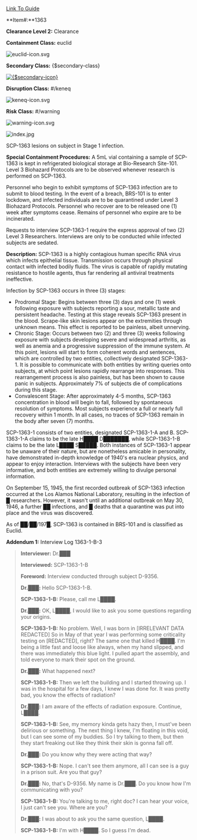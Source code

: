 [Link To Guide](http://scp-wiki.wikidot.com/anomaly-classification-system-guide)

**Item#:**1363

**Clearance Level 2:** Clearance

**Containment Class:** euclid

![euclid-icon.svg](http://scp-wiki.wdfiles.com/local--files/component%3Aanomaly-class-bar/euclid-icon.svg)

**Secondary Class:** {$secondary-class}

[![{$secondary-icon}](http://scp-wiki.wdfiles.com/local--resized-images/scp-1363/{$secondary-icon}/medium.jpg)](http://scp-wiki.wdfiles.com/local--files/scp-1363/{$secondary-icon})

**Disruption Class:** #/keneq

![keneq-icon.svg](http://scp-wiki.wdfiles.com/local--files/component%3Aanomaly-class-bar/keneq-icon.svg)

**Risk Class:** #/warning

![warning-icon.svg](http://scp-wiki.wdfiles.com/local--files/component%3Aanomaly-class-bar/warning-icon.svg)

![index.jpg](http://scp-wiki.wdfiles.com/local--files/scp-1363/index.jpg)

SCP-1363 lesions on subject in Stage 1 infection.

**Special Containment Procedures:** A 5mL vial containing a sample of SCP-1363 is kept in refrigerated biological storage at Bio-Research Site-101. Level 3 Biohazard Protocols are to be observed whenever research is performed on SCP-1363.

Personnel who begin to exhibit symptoms of SCP-1363 infection are to submit to blood testing. In the event of a breach, BRS-101 is to enter lockdown, and infected individuals are to be quarantined under Level 3 Biohazard Protocols. Personnel who recover are to be released one (1) week after symptoms cease. Remains of personnel who expire are to be incinerated.

Requests to interview SCP-1363-1 require the express approval of two (2) Level 3 Researchers. Interviews are only to be conducted while infected subjects are sedated.

**Description:** SCP-1363 is a highly contagious human specific RNA virus which infects epithelial tissue. Transmission occurs through physical contact with infected bodily fluids. The virus is capable of rapidly mutating resistance to hostile agents, thus far rendering all antiviral treatments ineffective.

Infection by SCP-1363 occurs in three (3) stages:

*   Prodromal Stage: Begins between three (3) days and one (1) week following exposure with subjects reporting a sour, metallic taste and persistent headache. Testing at this stage reveals SCP-1363 present in the blood. Scrape-like skin lesions appear on the extremities through unknown means. This effect is reported to be painless, albeit unnerving.
*   Chronic Stage: Occurs between two (2) and three (3) weeks following exposure with subjects developing severe and widespread arthritis, as well as anemia and a progressive suppression of the immune system. At this point, lesions will start to form coherent words and sentences, which are controlled by two entities, collectively designated SCP-1363-1. It is possible to communicate with both entities by writing queries onto subjects, at which point lesions rapidly rearrange into responses. This rearrangement process is also painless, but has been shown to cause panic in subjects. Approximately 7% of subjects die of complications during this stage.
*   Convalescent Stage: After approximately 4-5 months, SCP-1363 concentration in blood will begin to fall, followed by spontaneous resolution of symptoms. Most subjects experience a full or nearly full recovery within 1 month. In all cases, no traces of SCP-1363 remain in the body after seven (7) months.

SCP-1363-1 consists of two entities, designated SCP-1363-1-A and B. SCP-1363-1-A claims to be the late H████ D███████, while SCP-1363-1-B claims to be the late L████ S█████. Both instances of SCP-1363-1 appear to be unaware of their nature, but are nonetheless amicable in personality, have demonstrated in-depth knowledge of 1940's era nuclear physics, and appear to enjoy interaction. Interviews with the subjects have been very informative, and both entities are extremely willing to divulge personal information.

On September 15, 1945, the first recorded outbreak of SCP-1363 infection occurred at the Los Alamos National Laboratory, resulting in the infection of █ researchers. However, it wasn't until an additional outbreak on May 30, 1946, a further ██ infections, and █ deaths that a quarantine was put into place and the virus was discovered.

As of ██/██/197█, SCP-1363 is contained in BRS-101 and is classified as Euclid.

**Addendum 1:** Interview Log 1363-1-B-3

> **Interviewer:** Dr.███
> 
> **Interviewed:** SCP-1363-1-B
> 
> **Foreword:** Interview conducted through subject D-9356.
> 
> **<Begin Log>**
> 
> **Dr.███:** Hello SCP-1363-1-B.
> 
> **SCP-1363-1-B:** Please, call me L████.
> 
> **Dr.███:** OK, L████, I would like to ask you some questions regarding your origins.
> 
> **SCP-1363-1-B:** No problem. Well, I was born in \[IRRELEVANT DATA REDACTED\] So in May of that year I was performing some criticality testing on \[REDACTED\], right? The same one that killed H████. I'm being a little fast and loose like always, when my hand slipped, and there was immediately this blue light. I pulled apart the assembly, and told everyone to mark their spot on the ground.
> 
> **Dr.███:** What happened next?
> 
> **SCP-1363-1-B:** Then we left the building and I started throwing up. I was in the hospital for a few days, I knew I was done for. It was pretty bad, you know the effects of radiation?
> 
> **Dr.███:** I am aware of the effects of radiation exposure. Continue, L████.
> 
> **SCP-1363-1-B:** See, my memory kinda gets hazy then, I must've been delirious or something. The next thing I knew, I'm floating in this void, but I can see some of my buddies. So I try talking to them, but then they start freaking out like they think their skin is gonna fall off.
> 
> **Dr.███:** Do you know why they were acting that way?
> 
> **SCP-1363-1-B:** Nope. I can't see them anymore, all I can see is a guy in a prison suit. Are you that guy?
> 
> **Dr.███:** No, that's D-9356. My name is Dr.███. Do you know how I'm communicating with you?
> 
> **SCP-1363-1-B:** You're talking to me, right doc? I can hear your voice, I just can't see you. Where are you?
> 
> **Dr.███:** I was about to ask you the same question, L████.
> 
> **SCP-1363-1-B:** I'm with H████. So I guess I'm dead.
> 
> **<End Log>**